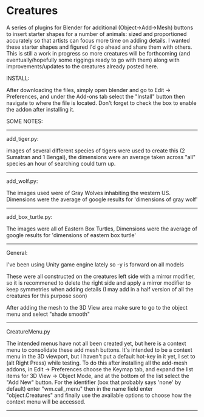# Creatures
A series of plugins for Blender for additional (Object->Add->Mesh) buttons to insert starter shapes for a number of animals: sized and proportioned accurately so that artists can focus more time on adding details.
I wanted these starter shapes and figured I'd go ahead and share them with others. This is still a work in progress so more creatures will be forthcoming (and eventually/hopefully some riggings ready to go with them) along with improvements/updates to the creatures already posted here.


INSTALL:
 
 After downloading the files, simply open blender and go to Edit -> Preferences, and under the Add-ons tab select the "Install" button then navigate to where the file is located. Don't forget to check the box to enable the addon after installing it.

SOME NOTES:

------------------------------------------------------------------------------------------------------------
  add_tiger.py:
  
   images of several different species of tigers were used to create this (2 Sumatran and 1 Bengal), the dimensions were an average taken across "all" species an hour of searching could turn up.


------------------------------------------------------------------------------------------------------------

  add_wolf.py:
  
   The images used were of Gray Wolves inhabiting the western US. Dimensions were the average of google results for 'dimensions of gray wolf'

------------------------------------------------------------------------------------------------------------

  add_box_turtle.py:
  
   The images were all of Eastern Box Turtles, Dimensions were the average of google results for 'dimensions of eastern box turtle'

------------------------------------------------------------------------------------------------------------

  General:
  
   I've been using Unity game engine lately so -y is forward on all models
   
   These were all constructed on the creatures left side with a mirror modifier, so it is recommened to delete the right side and apply a mirror modifier to keep symmetries when adding details (I may add in a half version of all the creatures for this purpose soon)
   
   After adding the mesh to the 3D View area make sure to go to the object menu and select "shade smooth"
   
-------------------------------------------------------------------------------------------------------------

CreatureMenu.py
  
  The intended menus have not all been created yet, but here is a context menu to consolidate these add mesh buttons. It's intended to be a context menu in the 3D viewport, but I haven't put a default hot-key in it yet, I set to (alt Right Press) while testing. To do this after installing all the add-mesh addons, in Edit -> Preferences choose the Keymap tab, and expand the list items for 3D View -> Object Mode, and at the bottom of the list select the "Add New" button. For the identifier (box that probably says 'none' by default) enter "wm.call_menu" then in the name field enter "object.Creatures" and finally use the available options to choose how the context menu will be accessed.

--------------------------------------------------------------------------------------------------------------
    
